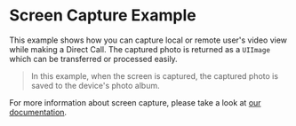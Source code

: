 # Screen Capture Example
This example shows how you can capture local or remote user's video view while making a Direct Call. The captured photo is returned as a `UIImage`  which can be transferred or processed easily. 

> In this example, when the screen is captured, the captured photo is saved to the device's photo album.

For more information about screen capture, please take a look at [our documentation](https://sendbird.com/docs/calls/v1/ios/guides/key-functions#2-capture-video-views). 
